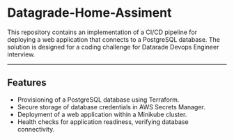 # Datagrade-Home-Assiment

This repository contains an implementation of a CI/CD pipeline for deploying a web application that connects to a PostgreSQL database. The solution is designed for a coding challenge for Datarade Devops Engineer interview.

---

## Features

- Provisioning of a PostgreSQL database using Terraform.
- Secure storage of database credentials in AWS Secrets Manager.
- Deployment of a web application within a Minikube cluster.
- Health checks for application readiness, verifying database connectivity.
